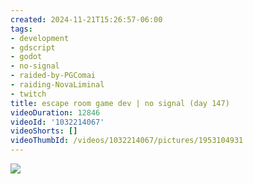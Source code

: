 ```yaml
---
created: 2024-11-21T15:26:57-06:00
tags:
- development
- gdscript
- godot
- no-signal
- raided-by-PGComai
- raiding-NovaLiminal
- twitch
title: escape room game dev | no signal (day 147)
videoDuration: 12846
videoId: '1032214067'
videoShorts: []
videoThumbId: /videos/1032214067/pictures/1953104931
---
```


![](20241121212657.jpg)
